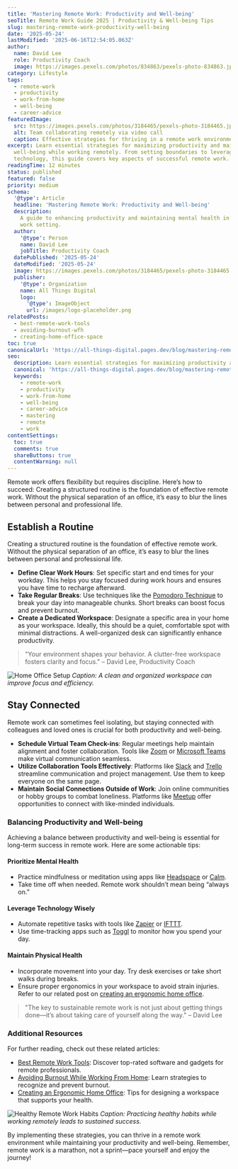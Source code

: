 ```yaml
---
title: 'Mastering Remote Work: Productivity and Well-being'
seoTitle: Remote Work Guide 2025 | Productivity & Well-being Tips
slug: mastering-remote-work-productivity-well-being
date: '2025-05-24'
lastModified: '2025-06-16T12:54:05.063Z'
author:
  name: David Lee
  role: Productivity Coach
  image: https://images.pexels.com/photos/834863/pexels-photo-834863.jpeg?auto=compress&cs=tinysrgb&w=1260&h=750&dpr=2
category: Lifestyle
tags:
  - remote-work
  - productivity
  - work-from-home
  - well-being
  - career-advice
featuredImage:
  src: https://images.pexels.com/photos/3184465/pexels-photo-3184465.jpeg?auto=compress&cs=tinysrgb&w=1260&h=750&dpr=2
  alt: Team collaborating remotely via video call
  caption: Effective strategies for thriving in a remote work environment.
excerpt: Learn essential strategies for maximizing productivity and maintaining
  well-being while working remotely. From setting boundaries to leveraging
  technology, this guide covers key aspects of successful remote work.
readingTime: 12 minutes
status: published
featured: false
priority: medium
schema:
  '@type': Article
  headline: 'Mastering Remote Work: Productivity and Well-being'
  description:
    A guide to enhancing productivity and maintaining mental health in a remote
    work setting.
  author:
    '@type': Person
    name: David Lee
    jobTitle: Productivity Coach
  datePublished: '2025-05-24'
  dateModified: '2025-05-24'
  image: https://images.pexels.com/photos/3184465/pexels-photo-3184465.jpeg?auto=compress&cs=tinysrgb&w=1260&h=750&dpr=2
  publisher:
    '@type': Organization
    name: All Things Digital
    logo:
      '@type': ImageObject
      url: /images/logo-placeholder.png
relatedPosts:
  - best-remote-work-tools
  - avoiding-burnout-wfh
  - creating-home-office-space
toc: true
canonicalUrl: 'https://all-things-digital.pages.dev/blog/mastering-remote-work-productivity-well-being'
seo:
  description: Learn essential strategies for maximizing productivity and maintaining well-being while working remotely. From setting boundaries to leveraging technology, this guide covers key aspects of successful remote work.
  canonical: 'https://all-things-digital.pages.dev/blog/mastering-remote-work-productivity-well-being'
  keywords:
    - remote-work
    - productivity
    - work-from-home
    - well-being
    - career-advice
    - mastering
    - remote
    - work
contentSettings:
  toc: true
  comments: true
  shareButtons: true
  contentWarning: null
---
```


Remote work offers flexibility but requires discipline. Here’s how to succeed: Creating a structured routine is the foundation of effective remote work. Without the physical separation of an office, it’s easy to blur the lines between personal and professional life.

## Establish a Routine

Creating a structured routine is the foundation of effective remote work. Without the physical separation of an office, it’s easy to blur the lines between personal and professional life.

- **Define Clear Work Hours**: Set specific start and end times for your workday. This helps you stay focused during work hours and ensures you have time to recharge afterward.
- **Take Regular Breaks**: Use techniques like the [Pomodoro Technique](https://francescocirillo.com/pages/pomodoro-technique) to break your day into manageable chunks. Short breaks can boost focus and prevent burnout.
- **Create a Dedicated Workspace**: Designate a specific area in your home as your workspace. Ideally, this should be a quiet, comfortable spot with minimal distractions. A well-organized desk can significantly enhance productivity.

> "Your environment shapes your behavior. A clutter-free workspace fosters clarity and focus." – David Lee, Productivity Coach

![Home Office Setup](https://images.pexels.com/photos/2422284/pexels-photo-2422284.jpeg?auto=compress&cs=tinysrgb&w=1260&h=750&dpr=2)
_Caption: A clean and organized workspace can improve focus and efficiency._

## Stay Connected

Remote work can sometimes feel isolating, but staying connected with colleagues and loved ones is crucial for both productivity and well-being.

- **Schedule Virtual Team Check-ins**: Regular meetings help maintain alignment and foster collaboration. Tools like [Zoom](https://zoom.us/) or [Microsoft Teams](https://www.microsoft.com/en-us/microsoft-teams/group-chat-software) make virtual communication seamless.
- **Utilize Collaboration Tools Effectively**: Platforms like [Slack](https://slack.com/) and [Trello](https://trello.com/) streamline communication and project management. Use them to keep everyone on the same page.
- **Maintain Social Connections Outside of Work**: Join online communities or hobby groups to combat loneliness. Platforms like [Meetup](https://www.meetup.com/) offer opportunities to connect with like-minded individuals.

### Balancing Productivity and Well-being

Achieving a balance between productivity and well-being is essential for long-term success in remote work. Here are some actionable tips:

#### Prioritize Mental Health

- Practice mindfulness or meditation using apps like [Headspace](https://www.headspace.com/) or [Calm](https://www.calm.com/).
- Take time off when needed. Remote work shouldn’t mean being “always on.”

#### Leverage Technology Wisely

- Automate repetitive tasks with tools like [Zapier](https://zapier.com/) or [IFTTT](https://ifttt.com/).
- Use time-tracking apps such as [Toggl](https://toggl.com/) to monitor how you spend your day.

#### Maintain Physical Health

- Incorporate movement into your day. Try desk exercises or take short walks during breaks.
- Ensure proper ergonomics in your workspace to avoid strain injuries. Refer to our related post on [creating an ergonomic home office](#).

> "The key to sustainable remote work is not just about getting things done—it’s about taking care of yourself along the way." – David Lee

### Additional Resources

For further reading, check out these related articles:

- [Best Remote Work Tools](#): Discover top-rated software and gadgets for remote professionals.
- [Avoiding Burnout While Working From Home](#): Learn strategies to recognize and prevent burnout.
- [Creating an Ergonomic Home Office](#): Tips for designing a workspace that supports your health.

![Healthy Remote Work Habits](https://images.pexels.com/photos/6893801/pexels-photo-6893801.jpeg?auto=compress&cs=tinysrgb&w=1260&h=750&dpr=1)
_Caption: Practicing healthy habits while working remotely leads to sustained success._

By implementing these strategies, you can thrive in a remote work environment while maintaining your productivity and well-being. Remember, remote work is a marathon, not a sprint—pace yourself and enjoy the journey!
